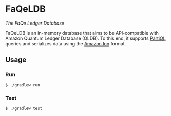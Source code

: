 # FaQeLDB

_The FaQe Ledger Database_

FaQeLDB is an in-memory database that aims to be API-compatible with Amazon Quantum Ledger Database (QLDB). To this end, it supports [PartiQL](https://partiql.org/) queries and serializes data using the [Amazon Ion](https://amzn.github.io/ion-docs/) format.

## Usage

### Run

```shell
$ ./gradlew run
```

### Test

```shell
$ ./gradlew test
```
